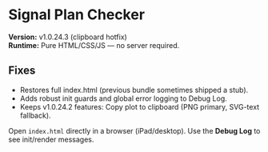 # Signal Plan Checker

**Version:** v1.0.24.3 (clipboard hotfix)  
**Runtime:** Pure HTML/CSS/JS — no server required.

## Fixes
- Restores full index.html (previous bundle sometimes shipped a stub).
- Adds robust init guards and global error logging to Debug Log.
- Keeps v1.0.24.2 features: Copy plot to clipboard (PNG primary, SVG-text fallback).

Open `index.html` directly in a browser (iPad/desktop). Use the **Debug Log** to see init/render messages.
